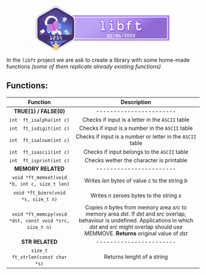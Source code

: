 <p align="center"><img src="https://github.com/glutack/glutack/blob/master/42img/libft_banner.png?raw=true" alt="libft 42 banner 125% 02/06/2022"/></p>

In the `libft` project we are ask to create a library with some home-made functions *(some of them replicate already existing functions)*

## Functions:
| Function | Description |
| :------: | :---------: |
| **TRUE(1) / FALSE(0)** | ----------------------- |
| `int	ft_isalpha(int c)` | Checks if input is a letter in the `ASCII` table |
| `int	ft_isdigit(int c)` | Checks if input is a number in the `ASCII` table |
| `int	ft_isalnum(int c)` | Checks if input is a number or letter in the `ASCII` table |
| `int	ft_isascii(int c)` | Checks if input belongs to the `ASCII` table |
| `int	ft_isprint(int c)` | Checks wether the character is printable |
| **MEMORY RELATED** | ----------------------- |
| `void	*ft_memset(void *b, int c, size_t len)` | Writes *len* bytes of value *c* to the string *b* |
| `void	*ft_bzero(void *s, size_t n)` | Writes *n* zeroes bytes to the string *s* |
| `void	*ft_memcpy(void *dst, const void *src, size_t n)` | Copies *n* bytes from memory area *src* to memory area *dst*. If *dst* and *src* overlap, behaviour is undefined. Applications in which *dst* and *src* might overlap should use MEMMOVE. **Returns** original value of *dst* |
| **STR RELATED** | ----------------------- |
| `size_t	ft_strlen(const char *s)` | Returns lenght of a string |